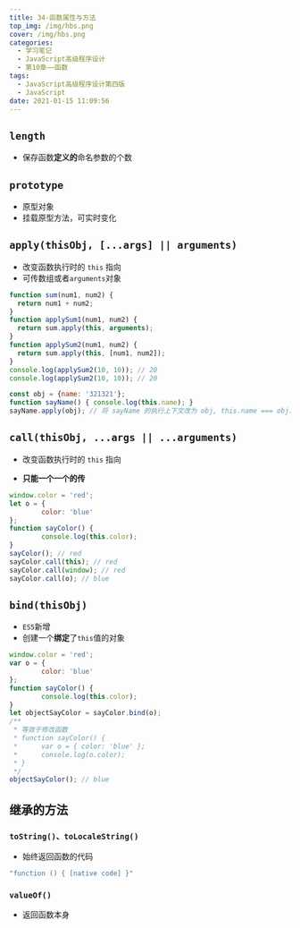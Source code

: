 ```yaml
---
title: 34-函数属性与方法
top_img: /img/hbs.png
cover: /img/hbs.png
categories:
  - 学习笔记
  - JavaScript高级程序设计
  - 第10章——函数
tags:
  - JavaScript高级程序设计第四版
  - JavaScript
date: 2021-01-15 11:09:56
---
```


## `length`

- 保存函数**定义的**命名参数的个数

## `prototype`

- 原型对象
- 挂载原型方法，可实时变化

## `apply(thisObj, [...args] || arguments)`

- 改变函数执行时的 `this` 指向
- 可传数组或者`arguments`对象

```js
function sum(num1, num2) {
  return num1 + num2;
}
function applySum1(num1, num2) {
  return sum.apply(this, arguments);
}
function applySum2(num1, num2) {
  return sum.apply(this, [num1, num2]);
}
console.log(applySum2(10, 10)); // 20
console.log(applySum2(10, 10)); // 20 

const obj = {name: '321321'};
function sayName() { console.log(this.name); }
sayName.apply(obj); // 将 sayName 的执行上下文改为 obj, this.name === obj.name
```

## `call(thisObj, ...args || ...arguments)`

- 改变函数执行时的 `this` 指向

- **只能一个一个的传**

```js
window.color = 'red';
let o = {
 		color: 'blue'
};
function sayColor() {
 		console.log(this.color);
}
sayColor(); // red
sayColor.call(this); // red
sayColor.call(window); // red
sayColor.call(o); // blue 
```

## `bind(thisObj)`

- `ES5`新增
- 创建一个**绑定**了`this`值的对象

```js
window.color = 'red';
var o = {
 		color: 'blue'
};
function sayColor() {
 		console.log(this.color);
}
let objectSayColor = sayColor.bind(o);
/**
 * 等效于修改函数
 * function sayColor() {
 *		var o = { color: 'blue' };
 *		console.log(o.color); 
 * }  
 */
objectSayColor(); // blue
```

## 继承的方法

### `toString()、toLocaleString()`

- 始终返回函数的代码

```js
"function () { [native code] }"
```

### `valueOf()`

- 返回函数本身